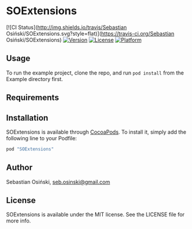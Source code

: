 # SOExtensions

[![CI Status](http://img.shields.io/travis/Sebastian Osiński/SOExtensions.svg?style=flat)](https://travis-ci.org/Sebastian Osiński/SOExtensions)
[![Version](https://img.shields.io/cocoapods/v/SOExtensions.svg?style=flat)](http://cocoapods.org/pods/SOExtensions)
[![License](https://img.shields.io/cocoapods/l/SOExtensions.svg?style=flat)](http://cocoapods.org/pods/SOExtensions)
[![Platform](https://img.shields.io/cocoapods/p/SOExtensions.svg?style=flat)](http://cocoapods.org/pods/SOExtensions)

## Usage

To run the example project, clone the repo, and run `pod install` from the Example directory first.

## Requirements

## Installation

SOExtensions is available through [CocoaPods](http://cocoapods.org). To install
it, simply add the following line to your Podfile:

```ruby
pod "SOExtensions"
```

## Author

Sebastian Osiński, seb.osinski@gmail.com

## License

SOExtensions is available under the MIT license. See the LICENSE file for more info.
